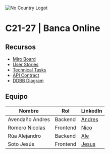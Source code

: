 ![No Country Logot](https://i.ytimg.com/vi/IeGa5-PcfMU/hq720.jpg?sqp=-oaymwE7CK4FEIIDSFryq4qpAy0IARUAAAAAGAElAADIQj0AgKJD8AEB-AH-CYAC0AWKAgwIABABGGUgZShlMA8=&rs=AOn4CLDMvP2k7FEOB5DlpvkdkQzm0u4ciQ "No Country Logo")
# C21-27 | Banca Online 

## Recursos

- [Miro Board](https://miro.com/app/board/uXjVLX_kJ5I=/?share_link_id=320960808785)
- [User Stories](https://docs.google.com/spreadsheets/d/15LjQ9-UaS1f0edtAv2C0y6f1_7yT3MvyuO5X0hticMM/edit?hl=es&gid=1611682690#gid=1611682690)
- [Technical Tasks](https://docs.google.com/spreadsheets/d/15LjQ9-UaS1f0edtAv2C0y6f1_7yT3MvyuO5X0hticMM/edit?hl=es&gid=1197987245#gid=1197987245)
- [API Contract](https://docs.google.com/spreadsheets/d/15LjQ9-UaS1f0edtAv2C0y6f1_7yT3MvyuO5X0hticMM/edit?hl=es&gid=1882280493#gid=1882280493)
- [DDBB Diagram](https://drive.google.com/file/d/1ehZm2FTTPkCylZBmXiBKjOwFmlk_0tsc/view?usp=sharing)

## Equipo

| Nombre | Rol | LinkedIn |
| ------ | ------ |------ |
| Avendaño Andres | Backend|[Andres](https://www.linkedin.com/in/andr%C3%A9s-avenda%C3%B1o-25100a73/)|
| Romero Nicolas | Frontend|[Nico](https://www.linkedin.com/in/jnolmos/)|
| Rúa Alejandro |Backend |[Ale](https://www.linkedin.com/in/alejandro-rua/)|
| Soto Jesús | Frontend |[Jesus](https://www.linkedin.com/in/sotopaguayj/)|
